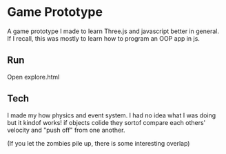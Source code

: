 # Game Prototype  

A game prototype I made to learn Three.js and javascript better in general.  If I recall, this was mostly to learn how to program an OOP app in js.  

## Run  

Open explore.html

## Tech  

I made my how physics and event system.  I had no idea what I was doing but it kindof works! if objects colide they sortof compare each others' velocity and "push off" from one another. 

(If you let the zombies pile up, there is some interesting overlap)

